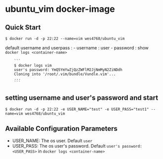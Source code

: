 # ubuntu_vim docker-image

## Quick Start

```
$ docker run -d -p 22:22 --name=vim wes4768/ubuntu_vim
```

default username and userpass :
	- username : user
	- password : show `docker logs <container-name>`

		```
		$ docker logs vim
		user's password: YmQ5YmYwZjQzZWFlM2JjNmMyN2ZiNDdh
		Cloning into '/root/.vim/bundle/Vundle.vim'...
		...
		```
## setting username and user's password and start
	
```
$ docker run -d -p 22:22 -e USER_NAME="test" -e USER_PASS="test1" --name=vim wes4768/ubuntu_vim
```

## Available Configuration Parameters

- USER_NAME: The os user. Default `user`
- USER_PASS: The os user's password. Default `user's password: <USER_PASS>` in `docker logs <container-name>`
